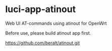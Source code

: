 # luci-app-atinout

Web UI AT-commands using atinout for OpenWrt

Before use, please build atinout app first.

https://github.com/beralt/atinout.git

